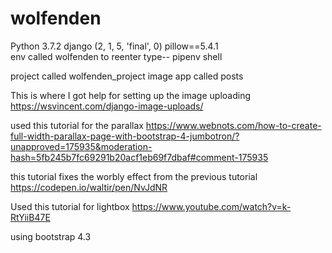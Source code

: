 # wolfenden
Python 3.7.2
django (2, 1, 5, 'final', 0)
pillow==5.4.1
<br>
env called wolfenden to reenter type-- pipenv shell

project called wolfenden_project
image app called posts

This is where I got help for setting up the image uploading https://wsvincent.com/django-image-uploads/

used this tutorial for the parallax https://www.webnots.com/how-to-create-full-width-parallax-page-with-bootstrap-4-jumbotron/?unapproved=175935&moderation-hash=5fb245b7fc69291b20acf1eb69f7dbaf#comment-175935

this tutorial fixes the worbly effect from the previous tutorial https://codepen.io/waltir/pen/NvJdNR

Used this tutorial for lightbox https://www.youtube.com/watch?v=k-RtYiiB47E

using bootstrap 4.3

